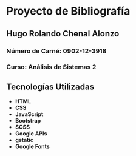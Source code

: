 # Proyecto de Bibliografía

## Hugo Rolando Chenal Alonzo
### Número de Carné: 0902-12-3918

### Curso: Análisis de Sistemas 2

## Tecnologías Utilizadas
- **HTML**
- **CSS**
- **JavaScript**
- **Bootstrap**
- **SCSS**
- **Google APIs**
- **gstatic**
- **Google Fonts**